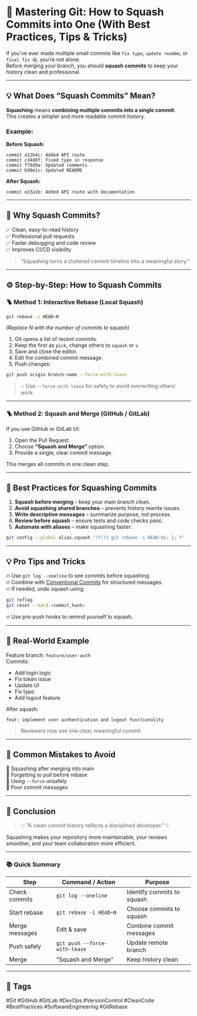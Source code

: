 
# 🧠 Mastering Git: How to Squash Commits into One (With Best Practices, Tips & Tricks)

If you’ve ever made multiple small commits like `fix typo`, `update readme`, or `final fix 😅`, you’re not alone.  
Before merging your branch, you should **squash commits** to keep your history clean and professional.  

---

## 💡 What Does “Squash Commits” Mean?

**Squashing** means **combining multiple commits into a single commit**.  
This creates a simpler and more readable commit history.

### Example:

**Before Squash:**
```
commit a12b4c: Added API route
commit c34d8f: Fixed typo in response
commit f78d9a: Updated comments
commit b90e1c: Updated README
```

**After Squash:**
```
commit e23a1b: Added API route with documentation
```

---

## 🎯 Why Squash Commits?

✅ Clean, easy-to-read history  
✅ Professional pull requests  
✅ Faster debugging and code review  
✅ Improves CI/CD visibility  

> “Squashing turns a cluttered commit timeline into a meaningful story.”

---

## ⚙️ Step-by-Step: How to Squash Commits

### 🪜 Method 1: Interactive Rebase (Local Squash)

```bash
git rebase -i HEAD~N
```
*(Replace N with the number of commits to squash)*

1. Git opens a list of recent commits.  
2. Keep the first as `pick`, change others to `squash` or `s`.  
3. Save and close the editor.  
4. Edit the combined commit message.  
5. Push changes:

```bash
git push origin branch-name --force-with-lease
```

> 💡 Use `--force-with-lease` for safety to avoid overwriting others’ work.

---

### 🪜 Method 2: Squash and Merge (GitHub / GitLab)

If you use GitHub or GitLab UI:

1. Open the Pull Request.  
2. Choose **“Squash and Merge”** option.  
3. Provide a single, clear commit message.  

This merges all commits in one clean step.

---

## 🧩 Best Practices for Squashing Commits

1. **Squash before merging** – keep your main branch clean.  
2. **Avoid squashing shared branches** – prevents history rewrite issues.  
3. **Write descriptive messages** – summarize purpose, not process.  
4. **Review before squash** – ensure tests and code checks pass.  
5. **Automate with aliases** – make squashing faster:

```bash
git config --global alias.squash '!f(){ git rebase -i HEAD~$1; }; f'
```

---

## 💡 Pro Tips and Tricks

🔥 Use `git log --oneline` to see commits before squashing.  
🔥 Combine with [Conventional Commits](https://www.conventionalcommits.org/) for structured messages.  
🔥 If needed, undo squash using:

```bash
git reflog
git reset --hard <commit_hash>
```

🔥 Use pre-push hooks to remind yourself to squash.  

---

## 🧠 Real-World Example

Feature branch: `feature/user-auth`  
Commits:
- Add login logic  
- Fix token issue  
- Update UI  
- Fix typo  
- Add logout feature  

After squash:
```
feat: implement user authentication and logout functionality
```

> Reviewers now see one clear, meaningful commit.

---

## 🧭 Common Mistakes to Avoid

🚫 Squashing after merging into main  
🚫 Forgetting to pull before rebase  
🚫 Using `--force` unsafely  
🚫 Poor commit messages  

---

## 🏁 Conclusion

> ✨ “A clean commit history reflects a disciplined developer.” ✨

Squashing makes your repository more maintainable, your reviews smoother, and your team collaboration more efficient.

---

### 📚 Quick Summary

| Step | Command / Action | Purpose |
|------|------------------|----------|
| Check commits | `git log --oneline` | Identify commits to squash |
| Start rebase | `git rebase -i HEAD~N` | Choose commits to squash |
| Merge messages | Edit & save | Combine commit messages |
| Push safely | `git push --force-with-lease` | Update remote branch |
| Merge | “Squash and Merge” | Keep history clean |

---

## 🔖 Tags

#Git #GitHub #GitLab #DevOps #VersionControl #CleanCode #BestPractices #SoftwareEngineering #GitRebase
